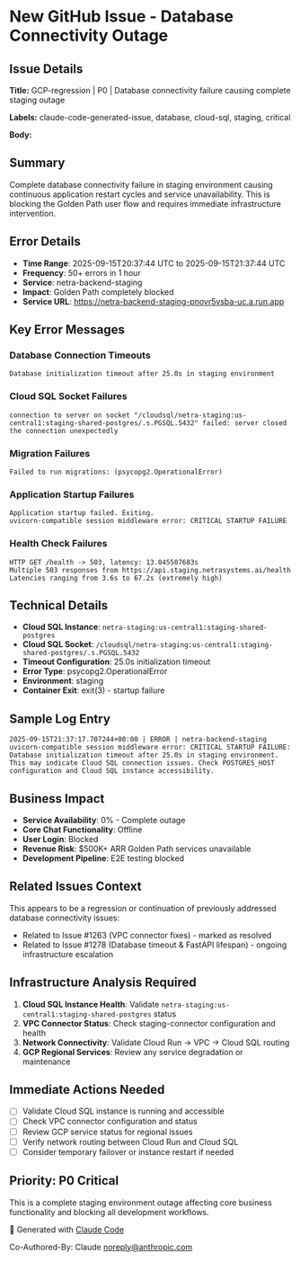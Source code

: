 # New GitHub Issue - Database Connectivity Outage

## Issue Details

**Title:** GCP-regression | P0 | Database connectivity failure causing complete staging outage

**Labels:** claude-code-generated-issue, database, cloud-sql, staging, critical

**Body:**

## Summary
Complete database connectivity failure in staging environment causing continuous application restart cycles and service unavailability. This is blocking the Golden Path user flow and requires immediate infrastructure intervention.

## Error Details
- **Time Range**: 2025-09-15T20:37:44 UTC to 2025-09-15T21:37:44 UTC
- **Frequency**: 50+ errors in 1 hour
- **Service**: netra-backend-staging
- **Impact**: Golden Path completely blocked
- **Service URL**: https://netra-backend-staging-pnovr5vsba-uc.a.run.app

## Key Error Messages

### Database Connection Timeouts
```
Database initialization timeout after 25.0s in staging environment
```

### Cloud SQL Socket Failures
```
connection to server on socket "/cloudsql/netra-staging:us-central1:staging-shared-postgres/.s.PGSQL.5432" failed: server closed the connection unexpectedly
```

### Migration Failures
```
Failed to run migrations: (psycopg2.OperationalError)
```

### Application Startup Failures
```
Application startup failed. Exiting.
uvicorn-compatible session middleware error: CRITICAL STARTUP FAILURE
```

### Health Check Failures
```
HTTP GET /health -> 503, latency: 13.045507683s
Multiple 503 responses from https://api.staging.netrasystems.ai/health
Latencies ranging from 3.6s to 67.2s (extremely high)
```

## Technical Details
- **Cloud SQL Instance**: `netra-staging:us-central1:staging-shared-postgres`
- **Cloud SQL Socket**: `/cloudsql/netra-staging:us-central1:staging-shared-postgres/.s.PGSQL.5432`
- **Timeout Configuration**: 25.0s initialization timeout
- **Error Type**: psycopg2.OperationalError
- **Environment**: staging
- **Container Exit**: exit(3) - startup failure

## Sample Log Entry
```
2025-09-15T21:37:17.707244+00:00 | ERROR | netra-backend-staging
uvicorn-compatible session middleware error: CRITICAL STARTUP FAILURE: Database initialization timeout after 25.0s in staging environment. This may indicate Cloud SQL connection issues. Check POSTGRES_HOST configuration and Cloud SQL instance accessibility.
```

## Business Impact
- **Service Availability**: 0% - Complete outage
- **Core Chat Functionality**: Offline
- **User Login**: Blocked
- **Revenue Risk**: $500K+ ARR Golden Path services unavailable
- **Development Pipeline**: E2E testing blocked

## Related Issues Context
This appears to be a regression or continuation of previously addressed database connectivity issues:
- Related to Issue #1263 (VPC connector fixes) - marked as resolved
- Related to Issue #1278 (Database timeout & FastAPI lifespan) - ongoing infrastructure escalation

## Infrastructure Analysis Required
1. **Cloud SQL Instance Health**: Validate `netra-staging:us-central1:staging-shared-postgres` status
2. **VPC Connector Status**: Check staging-connector configuration and health
3. **Network Connectivity**: Validate Cloud Run → VPC → Cloud SQL routing
4. **GCP Regional Services**: Review any service degradation or maintenance

## Immediate Actions Needed
- [ ] Validate Cloud SQL instance is running and accessible
- [ ] Check VPC connector configuration and status
- [ ] Review GCP service status for regional issues
- [ ] Verify network routing between Cloud Run and Cloud SQL
- [ ] Consider temporary failover or instance restart if needed

## Priority: P0 Critical
This is a complete staging environment outage affecting core business functionality and blocking all development workflows.

🤖 Generated with [Claude Code](https://claude.ai/code)

Co-Authored-By: Claude <noreply@anthropic.com>